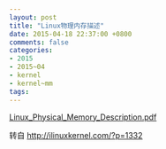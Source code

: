 ```yaml
---
layout: post
title: "Linux物理内存描述"
date: 2015-04-18 22:37:00 +0800
comments: false
categories:
- 2015
- 2015~04
- kernel
- kernel~mm
tags:
---
```


[Linux_Physical_Memory_Description.pdf](/download/kernel/Linux_Physical_Memory_Description.pdf)  


转自 http://ilinuxkernel.com/?p=1332

